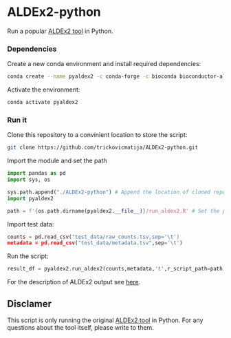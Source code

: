 # ALDEx2-python

 Run a popular [ALDEx2 tool](https://github.com/ggloor/ALDEx_bioc) in Python.

### Dependencies

Create a new conda environment and install required dependencies:
```sh
conda create --name pyaldex2 -c conda-forge -c bioconda bioconductor-aldex2 rpy2 pandas
```
Activate the environment:
```sh
conda activate pyaldex2
```

### Run it
Clone this repository to a convinient location to store the script:
```sh
git clone https://github.com/trickovicmatija/ALDEx2-python.git
```
Import the module and set the path
```python
import pandas as pd
import sys, os

sys.path.append("./ALDEx2-python") # Append the location of cloned repository
import pyaldex2

path = f'{os.path.dirname(pyaldex2.__file__)}/run_aldex2.R' # Set the path of the "run_aldex2.R" R-script. Default: same directory as the Python module.
```

Import test data:

```python
counts = pd.read_csv("test_data/raw_counts.tsv,sep='\t')
metadata = pd.read_csv("test_data/metadata.tsv",sep='\t')
```
Run the script:
```python
result_df = pyaldex2.run_aldex2(counts,metadata,'t',r_script_path=path)
```

For the description of ALDEx2 output see [here](https://bioconductor.org/packages/release/bioc/vignettes/ALDEx2/inst/doc/ALDEx2_vignette.html#5_ALDEx2_outputs).

## Disclamer

This script is only running the original [ALDEx2 tool](https://github.com/ggloor/ALDEx_bioc) in Python.
For any questions about the tool itself, please write to them.